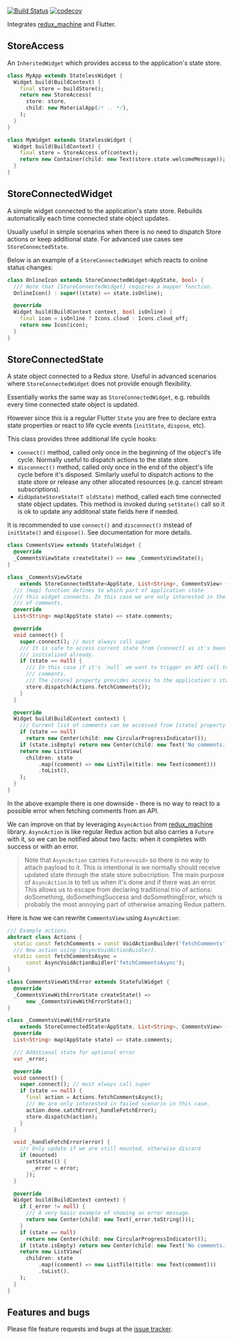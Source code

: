[![Build Status](https://travis-ci.org/pulyaevskiy/flutter-redux-machine.svg?branch=master)](https://travis-ci.org/pulyaevskiy/flutter-redux-machine) [![codecov](https://codecov.io/gh/pulyaevskiy/flutter-redux-machine/branch/master/graph/badge.svg)](https://codecov.io/gh/pulyaevskiy/flutter-redux-machine)

Integrates [redux_machine][] and Flutter.

## StoreAccess

An `InheritedWidget` which provides access to the application's state store.

```dart
class MyApp extends StatelessWidget {
  Widget build(BuildContext) {
    final store = buildStore();
    return new StoreAccess(
      store: store,
      child: new MaterialApp(/* .. */),
    );
  }
}

class MyWidget extends StatelessWidget {
  Widget build(BuildContext) {
    final store = StoreAccess.of(context);
    return new Container(child: new Text(store.state.welcomeMessage));
  }
}
```

## StoreConnectedWidget

A simple widget connected to the application's state store. Rebuilds
automatically each time connected state object updates.

Usually useful in simple scenarios when there is no need to dispatch Store
actions or keep additional state. For advanced use cases see
`StoreConnectedState`.

Below is an example of a `StoreConnectedWidget` which reacts to online status
changes:

```dart
class OnlineIcon extends StoreConnectedWidget<AppState, bool> {
  /// Note that [StoreConnectedWidget] requires a mapper function.
  OnlineIcon() : super((state) => state.isOnline);

  @override
  Widget build(BuildContext context, bool isOnline) {
    final icon = isOnline ? Icons.cloud : Icons.cloud_off;
    return new Icon(icon);
  }
}
```

## StoreConnectedState

A state object connected to a Redux store. Useful in advanced scenarios where
`StoreConnectedWidget` does not provide enough flexibility.

Essentially works the same way as `StoreConnectedWidget`, e.g. rebuilds every
time connected state object is updated.

However since this is a regular Flutter `State` you are free to declare
extra state properties or react to life cycle events (`initState`, `dispose`, etc).

This class provides three additional life cycle hooks:

* `connect()` method, called only once in the beginning of the object's life
  cycle. Normally useful to dispatch actions to the state store.
* `disconnect()` method, called only once in the end of the object's life cycle
  before it's disposed. Similarly useful to dispatch actions to the state store
  or release any other allocated resources (e.g. cancel stream subscriptions).
* `didUpdateStoreState(T oldState)` method, called each time connected
  state object updates. This method is invoked during `setState()` call
  so it is ok to update any additonal state fields here if needed.

It is recommended to use `connect()` and `disconnect()` instead of `initState()`
and `dispose()`. See documentation for more details.

```dart
class CommentsView extends StatefulWidget {
  @override
  _CommentsViewState createState() => new _CommentsViewState();
}

class _CommentsViewState
    extends StoreConnectedState<AppState, List<String>, CommentsView> {
  /// [map] function defines to which part of application state
  /// this widget connects. In this case we are only interested in the list
  /// of comments.
  @override
  List<String> map(AppState state) => state.comments;

  @override
  void connect() {
    super.connect(); // must always call super
    /// It is safe to access current state from [connect] as it's been
    /// initialized already.
    if (state == null) {
      /// In this case if it's `null` we want to trigger an API call to fetch
      /// comments.
      /// The [store] property provides access to the application's state Store.
      store.dispatch(Actions.fetchComments());
    }
  }

  @override
  Widget build(BuildContext context) {
    /// Current list of comments can be accessed from [state] property.
    if (state == null)
      return new Center(child: new CircularProgressIndicator());
    if (state.isEmpty) return new Center(child: new Text('No comments.'));
    return new ListView(
      children: state
          .map((comment) => new ListTile(title: new Text(comment)))
          .toList(),
    );
  }
}
```

In the above example there is one downside - there is no way to react to a
possible error when fetching comments from an API.

We can improve on that by leveraging `AsyncAction` from [redux_machine][]
library. `AsyncAction` is like regular Redux action but also carries a `Future`
with it, so we can be notified about two facts: when it completes with success
or with an error.

> Note that `AsyncAction` carries `Future<void>` so there is no way to attach
> payload to it. This is intentional is we normally should receive updated
> state through the state store subscription. The main purpose of `AsyncAction`
> is to tell us when it's done and if there was an error.
> This allows us to escape from declaring traditional trio of actions:
> doSomething, doSomethingSuccess and doSomethingError, which is probably the
> most annoying part of otherwise amazing Redux pattern.

Here is how we can rewrite `CommentsView` using `AsyncAction`:

```dart
/// Example actions.
abstract class Actions {
  static const fetchComments = const VoidActionBuilder('fetchComments');
  /// New action using [AsyncVoidActionBuidler].
  static const fetchCommentsAsync =
      const AsyncVoidActionBuidler('fetchCommentsAsync');
}

class CommentsViewWithError extends StatefulWidget {
  @override
  _CommentsViewWithErrorState createState() =>
      new _CommentsViewWithErrorState();
}

class _CommentsViewWithErrorState
    extends StoreConnectedState<AppState, List<String>, CommentsView> {
  @override
  List<String> map(AppState state) => state.comments;

  /// Additional state for optional error
  var _error;

  @override
  void connect() {
    super.connect(); // must always call super
    if (state == null) {
      final action = Actions.fetchCommentsAsync();
      /// We are only interested in failed scenario in this case.
      action.done.catchError(_handleFetchError);
      store.dispatch(action);
    }
  }

  void _handleFetchError(error) {
    /// Only update if we are still mounted, otherwise discard
    if (mounted)
      setState(() {
        _error = error;
      });
  }

  @override
  Widget build(BuildContext context) {
    if (_error != null) {
      /// A very basic example of showing an error message.
      return new Center(child: new Text(_error.toString()));
    }
    if (state == null)
      return new Center(child: new CircularProgressIndicator());
    if (state.isEmpty) return new Center(child: new Text('No comments.'));
    return new ListView(
      children: state
          .map((comment) => new ListTile(title: new Text(comment)))
          .toList(),
    );
  }
}
```

## Features and bugs

Please file feature requests and bugs at the [issue tracker][tracker].

[redux_machine]: https://github.com/pulyaevskiy/redux-machine
[tracker]: https://github.com/pulyaevskiy/flutter-redux-machine/issues
